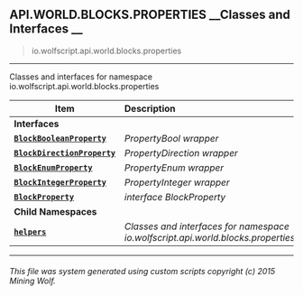 ## API.WORLD.BLOCKS.PROPERTIES __Classes and Interfaces __

>io.wolfscript.api.world.blocks.properties

---

Classes and interfaces for namespace io.wolfscript.api.world.blocks.properties

Item | Description   
--- | :--- 
__Interfaces__|
__[`BlockBooleanProperty`](BlockBooleanProperty.md)__ | _PropertyBool wrapper_ 
__[`BlockDirectionProperty`](BlockDirectionProperty.md)__ | _PropertyDirection wrapper_ 
__[`BlockEnumProperty`](BlockEnumProperty.md)__ | _PropertyEnum wrapper_ 
__[`BlockIntegerProperty`](BlockIntegerProperty.md)__ | _PropertyInteger wrapper_ 
__[`BlockProperty`](BlockProperty.md)__ | _interface BlockProperty_ 
__Child Namespaces__|
__[`helpers`](helpers/0.md)__ | _Classes and interfaces for namespace io.wolfscript.api.world.blocks.properties.helpers_ 



---



###### This file was system generated using custom scripts copyright (c) 2015 Mining Wolf.
	

